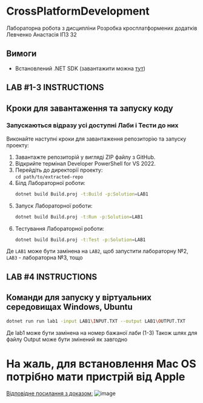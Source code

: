 # CrossPlatformDevelopment  
Лабораторна робота з дисципліни Розробка кросплатформених додатків  
Левченко Анастасія ІПЗ 32  

## Вимоги
- Встановлений .NET SDK (завантажити можна [тут](https://dotnet.microsoft.com/download))

## LAB #1-3 INSTRUCTIONS

## Кроки для завантаження та запуску коду
### Запускаються відразу усі доступні Лаби і Тести до них
Виконайте наступні кроки для завантаження репозиторію та запуску проекту:
1. Завантажте репозиторій у вигляді ZIP файлу з GitHub.
2. Відкрийте термінал Developer PowerShell for VS 2022.
3. Перейдіть до директорії проекту:  
   `cd path/to/extracted-repo`
4. Білд Лабораторної роботи:
   ```bash
   dotnet build Build.proj -t:Build -p:Solution=LAB1
   ```
5. Запуск Лабораторної роботи:  
   ```bash
   dotnet build Build.proj -t:Run -p:Solution=LAB1
   ```
6. Тестування Лабораторної роботи:
   ```bash
   dotnet build Build.proj -t:Test -p:Solution=LAB1
   ```
Де `LAB1` може бути замінена на `LAB2`, щоб запустити лабораторну №2, `LAB3` - лабораторна №3, тощо

## LAB #4 INSTRUCTIONS
## Команди для запуску у віртуальних середовищах Windows, Ubuntu
```bash
dotnet run run lab1 -input LAB1\INPUT.TXT --output LAB1\OUTPUT.TXT
```
Де lab1 може бути замінена на номер бажаної лаби (1-3)
Також шлях для файлу Output може бути змінений як завгодно 

# На жаль, для встановлення Mac OS потрібно мати пристрій від Apple
[Відповідне посилання з доказом:](https://forums.virtualbox.org/viewtopic.php?f=6&t=92649)
![image](https://github.com/user-attachments/assets/455c9876-82d3-4182-a14e-33d40122b244)
